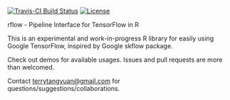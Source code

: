 [![Travis-CI Build Status](https://travis-ci.org/terrytangyuan/rflow.svg?branch=master)](https://travis-ci.org/terrytangyuan/rflow)
[![License](http://img.shields.io/:license-mit-blue.svg?style=flat)](http://badges.mit-license.org)

rflow - Pipeline Interface for TensorFlow in R

This is an experimental and work-in-progress R library for easily using Google TensorFlow, inspired by Google skflow package.

Check out demos for available usages. Issues and pull requests are more than welcomed. 

Contact terrytangyuan@gmail.com for questions/suggestions/collaborations. 
